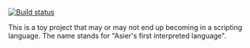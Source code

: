 [![Build status](https://ci.appveyor.com/api/projects/status/0jps94ju95n864yx?svg=true)](https://ci.appveyor.com/project/andoalon97/afil)

This is a toy project that may or may not end up becoming in a scripting language.
The name stands for "Asier's first interpreted language".